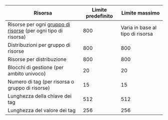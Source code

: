 | Risorsa | Limite predefinito | Limite massimo |
| --- | --- | --- |
| Risorse per ogni [gruppo di risorse](../articles/azure-resource-manager/resource-group-overview.md#resource-groups) (per ogni tipo di risorsa) |800 |Varia in base al tipo di risorsa |
| Distribuzioni per gruppo di risorse |800 |800 |
| Risorse per distribuzione |800 |800 |
| Blocchi di gestione (per ambito univoco) |20 |20 |
| Numero di tag (per risorsa o gruppo di risorse) |15 |15 |
| Lunghezza della chiave dei tag |512 |512 |
| Lunghezza del valore dei tag |256 |256 |



<!--HONumber=Dec16_HO2-->


